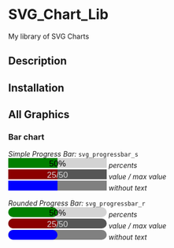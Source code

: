 # SVG_Chart_Lib
My library of SVG Charts 

## Description

## Installation


## All Graphics

### Bar chart
*Simple Progress Bar:* `svg_progressbar_s`<br>
<svg width="200" height="20">
    <rect width="200" height="20" fill="lightgray"></rect>
    <rect width="100" height="20" fill="green"></rect>
    <text x="100" fill="black" font-family="sans-serif" text-anchor="middle" font-size="17" y="16.8">50%</text>
</svg> *percents*<br>
<svg width="200" height="20">
    <rect width="200" height="20" fill="#565656"></rect>
    <rect width="100" height="20" fill="darkred"></rect>
    <text x="100" fill="lightgrey" font-family="sans-serif" text-anchor="middle" font-size="17" y="16.8">25/50</text>
</svg> *value / max value*<br>
<svg width="200" height="20">
    <rect width="200" height="20" fill="gray"></rect>
    <rect width="100" height="20" fill="blue"></rect>
</svg> *without text*<br>

*Rounded Progress Bar:* `svg_progressbar_r`<br>
<svg width="200" height="20">
    <rect width="200" height="20" fill="lightgray" rx="10" ry="10"></rect>
    <rect width="100" height="20" fill="green" rx="10" ry="10"></rect>
    <text x="100" fill="black" font-family="sans-serif" text-anchor="middle" font-size="17" y="16.8">50%</text>
</svg> *percents*<br>
<svg width="200" height="20">
    <rect width="200" height="20" fill="#565656" rx="10" ry="10"></rect>
    <rect width="100" height="20" fill="darkred" rx="10" ry="10"></rect>
    <text x="100" fill="lightgrey" font-family="sans-serif" text-anchor="middle" font-size="17" y="16.8">25/50</text>
</svg> *value / max value*<br>
<svg width="200" height="20">
    <rect width="200" height="20" fill="gray" rx="10" ry="10"></rect>
    <rect width="100" height="20" fill="blue" rx="10" ry="10"></rect>
</svg> *without text*<br>